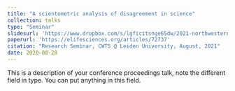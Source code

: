 ```yaml
---
title: "A scientometric analysis of disagreement in science"
collection: talks
type: "Seminar"
slidesurl: 'https://www.dropbox.com/s/lgficitsnge65dw/2021-northwestern.pdf?dl=0'
paperurl: 'https://elifesciences.org/articles/72737'
citation: "Research Seminar, CWTS @ Leiden University, August, 2021"
date: 2020-08-28
---
```


This is a description of your conference proceedings talk, note the different field in type. You can put anything in this field.
